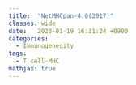 ```yaml
---
title:  "NetMHCpan-4.0(2017)"
classes: wide
date:   2023-01-19 16:31:24 +0900
categories: 
  - Immunogenecity
tags:
  - T cell-MHC
mathjax: true
---
```

